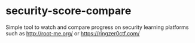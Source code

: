 # security-score-compare
Simple tool to watch and compare progress on security learning platforms such as http://root-me.org/ or https://ringzer0ctf.com/
